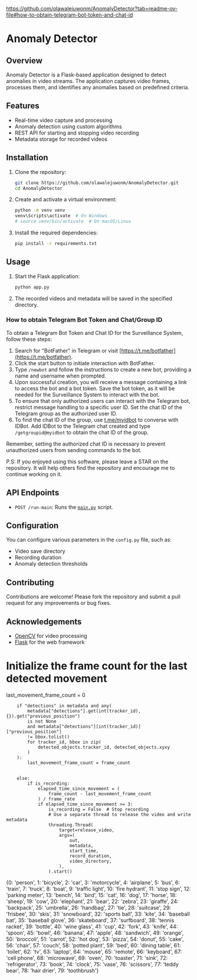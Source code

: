 https://github.com/olawalejuwonm/AnomalyDetector?tab=readme-ov-file#how-to-obtain-telegram-bot-token-and-chat-id

# Anomaly Detector

## Overview

Anomaly Detector is a Flask-based application designed to detect anomalies in video streams. The application captures video frames, processes them, and identifies any anomalies based on predefined criteria.

## Features

- Real-time video capture and processing
- Anomaly detection using custom algorithms
- REST API for starting and stopping video recording
- Metadata storage for recorded videos

## Installation

1. Clone the repository:
    ```sh
    git clone https://github.com/olawalejuwonm/AnomalyDetector.git
    cd AnomalyDetector
    ```

2. Create and activate a virtual environment:
    ```sh
    python -m venv venv
    venv\Scripts\activate  # On Windows
    # source venv/bin/activate  # On macOS/Linux
    ```

3. Install the required dependencies:
    ```sh
    pip install -r requirements.txt
    ```

## Usage

1. Start the Flask application:
    ```sh
    python app.py
    ```

3. The recorded videos and metadata will be saved in the specified directory.

### How to obtain Telegram Bot Token and Chat/Group ID

To obtain a Telegram Bot Token and Chat ID for the Surveillance System, follow these steps:

1. Search for "BotFather" in Telegram or visit [https://t.me/botfather](https://t.me/botfather).
2. Click the start button to initiate interaction with BotFather.
3. Type `/newbot` and follow the instructions to create a new bot, providing a name and username when prompted.
4. Upon successful creation, you will receive a message containing a link to access the bot and a bot token. Save the bot token, as it will be needed for the Surveillance System to interact with the bot.
5. To ensure that only authorized users can interact with the Telegram bot, restrict message handling to a specific user ID. Set the chat ID of the Telegram group as the authorized user ID.
6. To find the chat ID of the group, use [t.me/myidbot](https://t.me/myidbot) to converse with IDBot. Add IDBot to the Telegram chat created and type `/getgroupid@myidbot` to obtain the chat ID of the group.



Remember, setting the authorized chat ID is necessary to prevent unauthorized users from sending commands to the bot.

P.S:  If you enjoyed using this software, please leave a STAR on the repository. It will help others find the repository and encourage me to continue working on it.
 
## API Endpoints


- `POST /run-main`: Runs the [`main.py`]("main.py") script.

## Configuration

You can configure various parameters in the `config.py` file, such as:
- Video save directory
- Recording duration
- Anomaly detection thresholds

## Contributing

Contributions are welcome! Please fork the repository and submit a pull request for any improvements or bug fixes.

<!-- ## License

This project is licensed under the MIT License. See the LICENSE file for details. -->

## Acknowledgements

- [OpenCV](https://opencv.org/) for video processing
- [Flask](https://flask.palletsprojects.com/) for the web framework


# Initialize the frame count for the last detected movement
last_movement_frame_count = 0

        if "detections" in metadata and any(
            metadata["detections"].get(int(tracker_id), {}).get("previous_position")
            is not None
            and metadata["detections"][int(tracker_id)]["previous_position"]
            != bbox.tolist()
            for tracker_id, bbox in zip(
                detected_objects.tracker_id, detected_objects.xyxy
            )
        ):
            last_movement_frame_count = frame_count


        else:
            if is_recording:
                elapsed_time_since_movement = (
                    frame_count - last_movement_frame_count
                ) / frame_rate
                if elapsed_time_since_movement >= 3:
                    is_recording = False  # Stop recording
                    # Use a separate thread to release the video and write metadata
                    threading.Thread(
                        target=release_video,
                        args=(
                            out,
                            metadata,
                            start_time,
                            record_duration,
                            video_directory,
                        ),
                    ).start()




{0: 'person', 1: 'bicycle', 2: 'car', 3: 'motorcycle', 4: 'airplane', 5: 'bus', 6: 'train', 7: 'truck', 8: 'boat', 9: 'traffic light', 10: 'fire hydrant', 11: 'stop sign', 12: 'parking meter', 13: 'bench', 14: 'bird', 15: 'cat', 16: 'dog', 17: 'horse', 18: 'sheep', 19: 'cow', 20: 'elephant', 21: 'bear', 22: 'zebra', 23: 'giraffe', 24: 'backpack', 25: 'umbrella', 26: 'handbag', 27: 'tie', 28: 'suitcase', 29: 'frisbee', 30: 'skis', 31: 'snowboard', 32: 'sports ball', 33: 'kite', 34: 'baseball bat', 35: 'baseball glove', 36: 'skateboard', 37: 'surfboard', 38: 'tennis racket', 39: 'bottle', 40: 'wine glass', 41: 'cup', 42: 'fork', 43: 'knife', 44: 'spoon', 45: 'bowl', 46: 'banana', 47: 'apple', 48: 'sandwich', 49: 'orange', 50: 'broccoli', 51: 'carrot', 52: 'hot dog', 53: 'pizza', 54: 'donut', 55: 'cake', 56: 'chair', 57: 'couch', 58: 'potted plant', 59: 'bed', 60: 'dining table', 61: 'toilet', 62: 'tv', 63: 'laptop', 64: 'mouse', 65: 'remote', 66: 'keyboard', 67: 'cell phone', 68: 'microwave', 69: 'oven', 70: 'toaster', 71: 'sink', 72: 'refrigerator', 73: 'book', 74: 'clock', 75: 'vase', 76: 'scissors', 77: 'teddy bear', 78: 'hair drier', 79: 'toothbrush'}